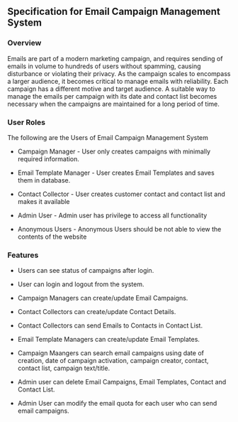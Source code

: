 ## Specification for Email Campaign Management System

### Overview

Emails are part of a modern marketing campaign, and requires sending of emails in volume to hundreds of users without spamming, causing disturbance or violating their privacy. As the campaign scales to encompass a larger audience, it becomes critical to manage emails with reliability. Each campaign has a different motive and target audience. A suitable way to manage the emails per campaign with its date and contact list becomes necessary when the campaigns are maintained for a long period of time.

### User Roles

The following are the Users of  Email Campaign Management System
 
 - Campaign Manager - User only creates campaigns with minimally required information.
 
 - Email Template Manager - User creates Email Templates and saves them in database.
 
 - Contact Collector - User creates customer contact and contact list and makes it available
 
 - Admin User - Admin user has privilege to access all functionality

 - Anonymous Users - Anonymous Users should be not able to view the contents of the website


### Features

 - Users can see status of campaigns after login.

 - User can login and logout from the system.

 - Campaign Managers can create/update Email Campaigns.

 - Contact Collectors can create/update Contact Details.
 
 - Contact Collectors can send Emails to Contacts in Contact List.

 - Email Template Managers can create/update Email Templates.

 - Campaign Maangers can search email campaigns using date of creation, date of campaign activation, campaign creator, contact, contact list, campaign text/title.

 - Admin user can delete Email Campaigns, Email Templates, Contact and Contact List.

 - Admin User can modify the email quota for each user who can send email campaigns.

